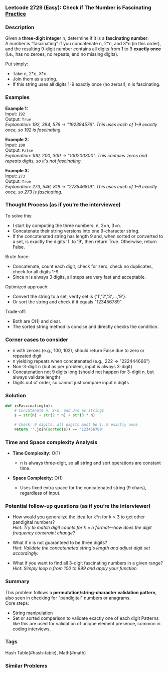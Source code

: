 ### Leetcode 2729 (Easy): Check if The Number is Fascinating [Practice](https://leetcode.com/problems/check-if-the-number-is-fascinating)

### Description  
Given a **three-digit integer** n, determine if it is a **fascinating number**.  
A number is "fascinating" if you concatenate n, 2\*n, and 3\*n (in this order), and the resulting 9-digit number contains all digits from 1 to 9 **exactly once** (i.e., has no zeroes, no repeats, and no missing digits).

Put simply:  
- Take n, 2\*n, 3\*n.  
- Join them as a string.  
- If this string uses all digits 1-9 exactly once (no zeros!), n is fascinating.

### Examples  

**Example 1:**  
Input: `192`  
Output: `True`  
*Explanation: 192, 384, 576 → "192384576". This uses each of 1–9 exactly once, so 192 is fascinating.*

**Example 2:**  
Input: `100`  
Output: `False`  
*Explanation: 100, 200, 300 → "100200300". This contains zeros and repeats digits, so it's not fascinating.*

**Example 3:**  
Input: `273`  
Output: `True`  
*Explanation: 273, 546, 819 → "273546819". This uses each of 1–9 exactly once, so 273 is fascinating.*

### Thought Process (as if you’re the interviewee)  

To solve this:  
- I start by computing the three numbers: n, 2×n, 3×n.  
- Concatenate their string versions into one 9-character string.  
- If the concatenated string has length 9 and, when sorted or converted to a set, is exactly the digits '1' to '9', then return True. Otherwise, return False.

Brute force:  
- Concatenate, count each digit, check for zero, check no duplicates, check for all digits 1-9.  
- Since n is always 3 digits, all steps are very fast and acceptable.

Optimized approach:  
- Convert the string to a set, verify set is {'1','2','3',...,'9'}.  
- Or sort the string and check if it equals "123456789".

Trade-off:  
- Both are O(1) and clear.  
- The sorted string method is concise and directly checks the condition.

### Corner cases to consider  
- n with zeroes (e.g., 100, 102), should return False due to zero or repeated digit  
- n yielding repeats when concatenated (e.g., 222 → "222444666")  
- Non-3-digit n (but as per problem, input is always 3-digit)  
- Concatenation not 9 digits long (should not happen for 3-digit n, but always validate length)  
- Digits out of order, so cannot just compare input n digits

### Solution

```python
def isFascinating(n):
    # Concatenate n, 2×n, and 3×n as strings
    s = str(n) + str(2 * n) + str(3 * n)
    
    # Check: 9 digits, all digits must be 1..9 exactly once
    return ''.join(sorted(s)) == '123456789'
```

### Time and Space complexity Analysis  

- **Time Complexity:** O(1)  
  - n is always three-digit, so all string and sort operations are constant time.

- **Space Complexity:** O(1)  
  - Uses fixed extra space for the concatenated string (9 chars), regardless of input.

### Potential follow-up questions (as if you’re the interviewer)  

- How would you generalize the idea for k\*n for k > 3 to get other pandigital numbers?  
  *Hint: Try to match digit counts for k × n format—how does the digit frequency constraint change?*  

- What if n is not guaranteed to be three digits?  
  *Hint: Validate the concatenated string's length and adjust digit set accordingly.*

- What if you want to find all 3-digit fascinating numbers in a given range?  
  *Hint: Simply loop n from 100 to 999 and apply your function.*

### Summary  
This problem follows a **permutation/string-character validation pattern**, also seen in checking for "pandigital" numbers or anagrams.  
Core steps:
- String manipulation
- Set or sorted comparison to validate exactly one of each digit
Patterns like this are used for validation of unique element presence, common in coding interviews.

### Tags
Hash Table(#hash-table), Math(#math)

### Similar Problems
